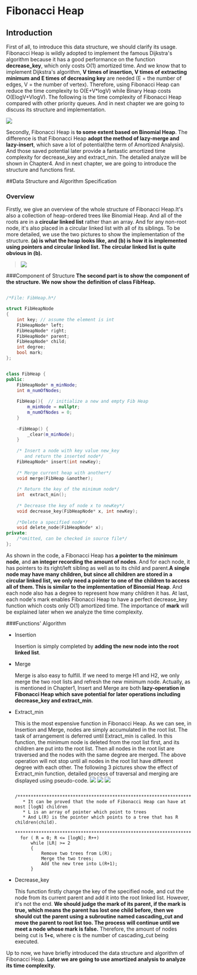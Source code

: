 # Fibonacci Heap

## Introduction


First of all, to introduce this data structure, we should clarify its usage. Fibonacci Heap is wildly adopted to implement the famous Dijkstra's algorithm because it has a good performance on the function **decrease_key**, which only costs O(1) amortized time. And we know that to implement Dijkstra's algorithm, **V times of insertion, V times of extracting minimum and E times of decreasing key** are needed (E = the number of edges, V = the number of vertex). Therefore, using Fibonacci Heap can reduce the time complexity to O(E+V*logV) while Binary Heap costs O(ElogV+VlogV). The following is the time complexity of Fibonacci Heap compared with other priority queues. And in next chapter we are going to discuss its structure and implementation.

![](https://github.com/woodfrog/FibonacciHeap/blob/master/readme_pics/1.png?raw=true)


Secondly, Fibonacci Heap is **to some extent based on Binomial Heap**. The difference is that Fibonacci Heap **adopt the method of lazy-merge and lazy-insert**, which save a lot of potential(the term of Amortized Analysis). And those saved potential later provide a fantastic amortized time complexity for decrease_key and extract_min. The detailed analyze will be shown in Chapter4. And in next chapter, we are going to introduce the structure and functions first.

##Data Structure and Algorithm Specification
### Overview
 Firstly, we give an overview of the whole structure of  Fibonacci Heap.It's also a collection of heap-ordered trees like Binomial Heap. And all of the roots are in a **circular linked list** rather than an array. And for any non-root node, it's also placed in a circular linked list with all of its siblings. To be more detailed, we use the two pictures to show the implementation of the structure. **(a) is what the heap looks like, and (b) is how it is implemented using pointers and circular linked list. The circular linked list is quite obvious in (b).** 
>![](https://github.com/woodfrog/FibonacciHeap/blob/master/readme_pics/2.png?raw=true)

###Component of Structure
**The second part is to show the component of the structure. We now show the definition of class FibHeap.**

```cpp

/*File: FibHeap.h*/

struct FibHeapNode
{
    int key; // assume the element is int
    FibHeapNode* left;
    FibHeapNode* right;
    FibHeapNode* parent;
    FibHeapNode* child;
    int degree;
    bool mark;
};


class FibHeap {
public:
    FibHeapNode* m_minNode;
    int m_numOfNodes;
    
    FibHeap(){  // initialize a new and empty Fib Heap
    	m_minNode = nullptr;
   	 	m_numOfNodes = 0;
    }
    
    ~FibHeap() {
    	_clear(m_minNode);
    }
    
    /* Insert a node with key value new_key
       and return the inserted node*/
    FibHeapNode* insert(int newKey);
    
    /* Merge current heap with another*/
    void merge(FibHeap &another); 
    
    /* Return the key of the minimum node*/ 
    int  extract_min(); 
    
    /* Decrease the key of node x to newKey*/   
    void decrease_key(FibHeapNode* x, int newKey);
    
    /*Delete a specified node*/
    void delete_node(FibHeapNode* x);
private:
	/*omitted, can be checked in source file*/
};

```

As shown in the code, a Fibonacci Heap has **a pointer to the minimum node**, and **an integer recording the amount of nodes**. And for each node, it has pointers to its right/left sibling as well as to its child and parent.**A single node may have many children, but since all children are stored in a circular linked list, we only need a pointer to one of the children to access all of them. This is similar to the implementation of Binomial Heap**. And each node also has a degree to represent how many children it has. At last, each node's mark enables Fibonacci Heap to have a perfect decrease_key function which costs only O(1) amortized time. The importance of **mark** will be explained later when we analyze the time complexity.  

###Functions' Algorithm
- Insertion

    Insertion is simply completed by **adding the new node into the root linked list**.

- Merge 

    Merge is also easy to fulfill. If we need to merge H1 and H2, we only merge the two root lists and refresh the new minimum node. Actually, as is mentioned in Chapter1, Insert and Merge are both **lazy-operation in Fibonacci Heap which save potential for later operations including decrease_key and extract_min**.

- Extract_min
    
    This is the most expensive function in Fibonacci Heap. As we can see, in Insertion and Merge, nodes are simply accumulated in the root list. The task of arrangement is deferred until Extract_min is called. In this function, the minimum node is deleted from the root list first, and its children are put into the root list. Then all nodes in the root list are traversed and the nodes with the same degree are merged. The above operation will not stop until all nodes in the root list have different degree with each other. The following 3 pictures show the effect of Extract_min function, detailed process of traversal and merging are displayed using pseudo-code.
 ![](https://github.com/woodfrog/FibonacciHeap/blob/master/readme_pics/3.png?raw=true)
 ![](https://github.com/woodfrog/FibonacciHeap/blob/master/readme_pics/4.png?raw=true)
 ![](https://github.com/woodfrog/FibonacciHeap/blob/master/readme_pics/5.png?raw=true)


        /**********************************************************************************
         * It can be proved that the node of Fibonacci Heap can have at most [logN] children
         * L is an array of pointer which point to trees
         * And L(R) is the pointer which points to a tree that has R children(child). 
         **********************************************************************************/
        for ( R = 0; R <= [logN]; R++)
            while |LR| >= 2
            {
                Remove two trees from L(R);
                Merge the two trees;
                Add the new tree into L(R+1);
            }


- Decrease_key
    
    This function firstly change the key of the specified node, and cut the node from its current parent and add it into the root linked list. However, it's not the end. **We should judge the mark of its parent, if the mark is true, which means the parent has lost one child before, then we should cut the parent using a subroutine named cascading_cut and move the parent to root list too. The process will continue until we meet a node whose mark is false.** Therefore, the amount of nodes being cut is **1+c**, where c is the number of cascading_cut being executed.

Up to now, we have briefly introduced the data structure and algorithm of Fibonacci Heap. **Later we are going to use amortized analysis to analyze its time complexity.** 